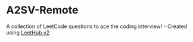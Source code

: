 # A2SV-Remote
A collection of LeetCode questions to ace the coding interview! - Created using [LeetHub v2](https://github.com/arunbhardwaj/LeetHub-2.0)
